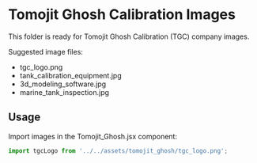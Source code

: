 # Tomojit Ghosh Calibration Images

This folder is ready for Tomojit Ghosh Calibration (TGC) company images.

Suggested image files:
- tgc_logo.png
- tank_calibration_equipment.jpg
- 3d_modeling_software.jpg
- marine_tank_inspection.jpg

## Usage
Import images in the Tomojit_Ghosh.jsx component:
```javascript
import tgcLogo from '../../assets/tomojit_ghosh/tgc_logo.png';
```

